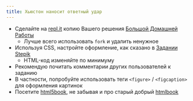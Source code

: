 ```yaml
---
title: Хьюстон наносит ответный удар
---
```


- Сделайте на [repl.it] копию Вашего решения
  [Большой Домашней Работы](03.html)
  + Лучше всего использовать `fork`
  и удалить ненужное
- Используя CSS,
  настройте оформление,
  как сказано в
  [Задании Stepik][task]
  + HTML-код изменяйте по минимуму
- Рекомендую почитать комментарии
  других пользователей к заданию
- В частности,
  попробуйте использовать теги `<figure>` / `<figcaption>`
  для оформления картинок
- Посетите [html5book],
  не забывая и про старый добрый
  [htmlbook]

[task]: https://stepik.org/lesson/189513/step/1?unit=164012
[repl.it]: https://repl.it/
[htmlbook]: http://htmlbook.ru/
[html5book]: https://html5book.ru/
